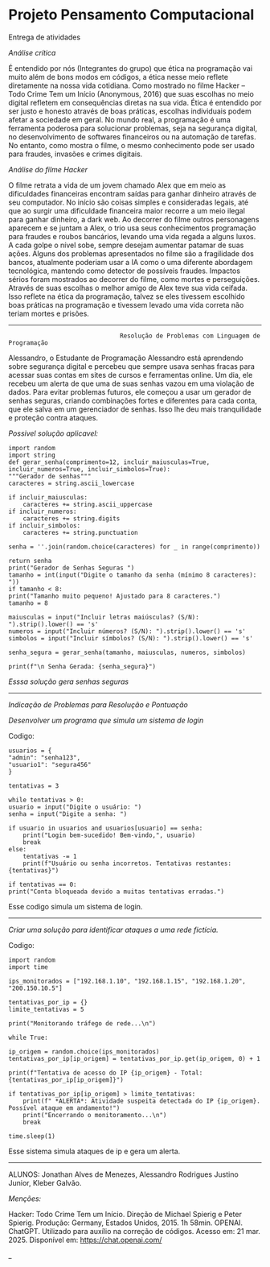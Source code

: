 # Projeto Pensamento Computacional
Entrega de atividades

 *Análise crítica* 
 
É entendido por nós (Integrantes do grupo) que ética na programação vai muito além de bons modos em códigos, a ética nesse meio reflete diretamente na nossa vida cotidiana. Como mostrado no filme Hacker – Todo Crime Tem um Início (Anonymous, 2016) que suas escolhas no meio digital refletem em consequências diretas na sua vida. Ética é entendido por ser justo e honesto através de boas práticas, escolhas individuais podem afetar a sociedade em geral. 
No mundo real, a programação é uma ferramenta poderosa para solucionar problemas, seja na segurança digital, no desenvolvimento de softwares financeiros ou na automação de tarefas. No entanto, como mostra o filme, o mesmo conhecimento pode ser usado para fraudes, invasões e crimes digitais.

 *Análise do filme Hacker*

O filme retrata a vida de um jovem chamado Alex que em meio as dificuldades financeiras encontram saídas para ganhar dinheiro através de seu computador. No início são coisas simples e consideradas legais, até que ao surgir uma dificuldade financeira maior recorre a um meio ilegal para ganhar dinheiro, a dark web.
Ao decorrer do filme outros personagens aparecem e se juntam a Alex, o trio usa seus conhecimentos programação para fraudes e roubos bancários, levando uma vida regada a alguns luxos. A cada golpe o nível sobe, sempre desejam aumentar patamar de suas ações.
Alguns dos problemas apresentados no filme são a fragilidade dos bancos, atualmente poderiam usar a IA como o uma diferente abordagem tecnológica, mantendo como detector de possíveis fraudes.
Impactos sérios foram mostrados ao decorrer do filme, como mortes e perseguições. Através de suas escolhas o melhor amigo de Alex teve sua vida ceifada. Isso reflete na ética da programação, talvez se eles tivessem escolhido boas práticas na programação e tivessem levado uma vida correta não teriam mortes e prisões.

------------------------------------------------------------------------------------------------------------------------------------------

                                   Resolução de Problemas com Linguagem de Programação
                                   
Alessandro, o Estudante de Programação
Alessandro está aprendendo sobre segurança digital e percebeu que sempre usava senhas fracas para acessar suas contas em sites de cursos e ferramentas online. Um dia, ele recebeu um alerta de que uma de suas senhas vazou em uma violação de dados. Para evitar problemas futuros, ele começou a usar um gerador de senhas seguras, criando combinações fortes e diferentes para cada conta, que ele salva em um gerenciador de senhas. Isso lhe deu mais tranquilidade e proteção contra ataques.


*Possivel solução aplicavel:*

    import random
    import string
    def gerar_senha(comprimento=12, incluir_maiusculas=True, incluir_numeros=True, incluir_simbolos=True):
    """Gerador de senhas"""
    caracteres = string.ascii_lowercase 
   
    if incluir_maiusculas:
        caracteres += string.ascii_uppercase 
    if incluir_numeros:
        caracteres += string.digits  
    if incluir_simbolos:
        caracteres += string.punctuation  

    senha = ''.join(random.choice(caracteres) for _ in range(comprimento))
    
    return senha
    print("Gerador de Senhas Seguras ")
    tamanho = int(input("Digite o tamanho da senha (mínimo 8 caracteres): "))
    if tamanho < 8:
    print("Tamanho muito pequeno! Ajustado para 8 caracteres.")
    tamanho = 8

    maiusculas = input("Incluir letras maiúsculas? (S/N): ").strip().lower() == 's'
    numeros = input("Incluir números? (S/N): ").strip().lower() == 's'
    simbolos = input("Incluir símbolos? (S/N): ").strip().lower() == 's'

    senha_segura = gerar_senha(tamanho, maiusculas, numeros, simbolos)

    print(f"\n Senha Gerada: {senha_segura}")
                                   
*Esssa solução gera senhas seguras*


------------------------------------------------------------------------------------------------------------------------------------------



*Indicação de Problemas para Resolução e Pontuação*

*Desenvolver um programa que simula um sistema de login*

Codigo:

    usuarios = {
    "admin": "senha123",
    "usuario1": "segura456"
    }

    tentativas = 3  

    while tentativas > 0:
    usuario = input("Digite o usuário: ")
    senha = input("Digite a senha: ")

    if usuario in usuarios and usuarios[usuario] == senha:
        print("Login bem-sucedido! Bem-vindo,", usuario)
        break
    else:
        tentativas -= 1
        print(f"Usuário ou senha incorretos. Tentativas restantes: {tentativas}")

    if tentativas == 0:
    print("Conta bloqueada devido a muitas tentativas erradas.")

Esse codigo simula um sistema de login.

------------------------------------------------------------------------------------------------------------------------------------------

*Criar uma solução para identificar ataques a uma rede fictícia.*

Codigo:

    import random
    import time

    ips_monitorados = ["192.168.1.10", "192.168.1.15", "192.168.1.20", "200.150.10.5"]

    tentativas_por_ip = {}
    limite_tentativas = 5

    print("Monitorando tráfego de rede...\n")

    while True:
    
    ip_origem = random.choice(ips_monitorados)
    tentativas_por_ip[ip_origem] = tentativas_por_ip.get(ip_origem, 0) + 1
    
    print(f"Tentativa de acesso do IP {ip_origem} - Total: {tentativas_por_ip[ip_origem]}")
     
    if tentativas_por_ip[ip_origem] > limite_tentativas:
        print(f" *ALERTA*: Atividade suspeita detectada do IP {ip_origem}. Possível ataque em andamento!")
        print("Encerrando o monitoramento...\n")
        break  
    
    time.sleep(1)


 Esse sistema simula ataques de ip e gera um alerta.
 
------------------------------------------------------------------------------------------------------------------------------------------

 ALUNOS: Jonathan Alves de Menezes, Alessandro Rodrigues Justino Junior, Kleber Galvão.


 *Menções:*


 Hacker: Todo Crime Tem um Início. Direção de Michael Spierig e Peter Spierig. Produção: Germany, Estados Unidos, 2015. 1h 58min.
 OPENAI. ChatGPT. Utilizado para auxílio na correção de códigos. Acesso em: 21 mar. 2025. Disponível em: https://chat.openai.com/

 _

